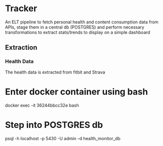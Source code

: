 # Tracker

An ELT pipeline to fetch personal health and content consumption data from APIs, stage them in a central db (POSTGRES) and perform necessary transformations to extract stats/trends to display on a simple dashboard

## Extraction

### Health Data

The health data is extracted from fitbit and Strava 



# Enter docker container using bash
docker exec -it 36244bbcc32e bash


# Step into POSTGRES db
psql -h localhost -p 5430 -U admin -d health_monitor_db

